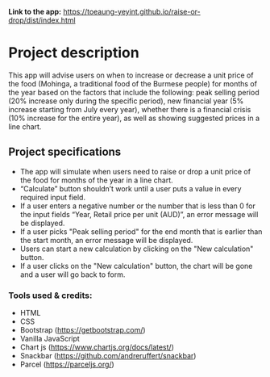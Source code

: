 **Link to the app:** https://toeaung-yeyint.github.io/raise-or-drop/dist/index.html
<br/>

# Project description

This app will advise users on when to increase or decrease a unit price of the food (Mohinga, a traditional food of the Burmese people) for months of the year based on the factors that include the following: peak selling period (20% increase only during the specific period), new financial year (5% increase starting from July every year), whether there is a financial crisis (10% increase for the entire year), as well as showing suggested prices in a line chart.

## Project specifications

- The app will simulate when users need to raise or drop a unit price of the food for months of the year in a line chart.
- “Calculate” button shouldn’t work until a user puts a value in every required input field.
- If a user enters a negative number or the number that is less than 0 for the input fields “Year, Retail price per unit (AUD)”, an error message will be displayed.
- If a user picks "Peak selling period" for the end month that is earlier than the start month, an error message will be displayed.
- Users can start a new calculation by clicking on the "New calculation" button.
- If a user clicks on the "New calculation" button, the chart will be gone and a user will go back to form.

### Tools used & credits:

- HTML
- CSS
- Bootstrap (https://getbootstrap.com/)
- Vanilla JavaScript
- Chart js (https://www.chartjs.org/docs/latest/)
- Snackbar (https://github.com/andreruffert/snackbar)
- Parcel (https://parceljs.org/)
